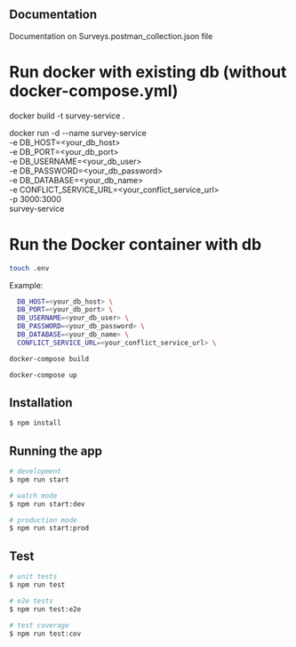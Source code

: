 
## Documentation

Documentation on Surveys.postman_collection.json file

# Run docker with existing db (without docker-compose.yml)

docker build -t survey-service .

docker run -d --name survey-service \
  -e DB_HOST=<your_db_host> \
  -e DB_PORT=<your_db_port> \
  -e DB_USERNAME=<your_db_user> \
  -e DB_PASSWORD=<your_db_password> \
  -e DB_DATABASE=<your_db_name> \
  -e CONFLICT_SERVICE_URL=<your_conflict_service_url> \
  -p 3000:3000 \
  survey-service



# Run the Docker container with db

```bash
touch .env
```

Example:

```bash
  DB_HOST=<your_db_host> \
  DB_PORT=<your_db_port> \
  DB_USERNAME=<your_db_user> \
  DB_PASSWORD=<your_db_password> \
  DB_DATABASE=<your_db_name> \
  CONFLICT_SERVICE_URL=<your_conflict_service_url> \
```

```bash
docker-compose build

docker-compose up
```

## Installation

```bash
$ npm install
```

## Running the app

```bash
# development
$ npm run start

# watch mode
$ npm run start:dev

# production mode
$ npm run start:prod
```

## Test

```bash
# unit tests
$ npm run test

# e2e tests
$ npm run test:e2e

# test coverage
$ npm run test:cov
```
